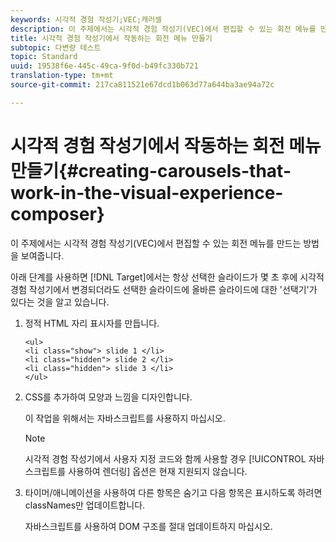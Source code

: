 ```yaml
---
keywords: 시각적 경험 작성기;VEC;캐러셀
description: 이 주제에서는 시각적 경험 작성기(VEC)에서 편집할 수 있는 회전 메뉴를 만드는 방법을 보여줍니다.
title: 시각적 경험 작성기에서 작동하는 회전 메뉴 만들기
subtopic: 다변량 테스트
topic: Standard
uuid: 19538f6e-445c-49ca-9f0d-b49fc330b721
translation-type: tm+mt
source-git-commit: 217ca811521e67dcd1b063d77a644ba3ae94a72c

---
```



# 시각적 경험 작성기에서 작동하는 회전 메뉴 만들기{#creating-carousels-that-work-in-the-visual-experience-composer}

이 주제에서는 시각적 경험 작성기(VEC)에서 편집할 수 있는 회전 메뉴를 만드는 방법을 보여줍니다.

아래 단계를 사용하면 [!DNL Target]에서는 항상 선택한 슬라이드가 몇 초 후에 시각적 경험 작성기에서 변경되더라도 선택한 슬라이드에 올바른 슬라이드에 대한 '선택기'가 있다는 것을 알고 있습니다.

1. 정적 HTML 자리 표시자를 만듭니다.

   ```
   <ul>
   <li class="show"> slide 1 </li>
   <li class="hidden"> slide 2 </li>
   <li class="hidden"> slide 3 </li>
   </ul>
   ```

1. CSS를 추가하여 모양과 느낌을 디자인합니다.

   이 작업을 위해서는 자바스크립트를 사용하지 마십시오.

   >[!NOTE]
   >
   >시각적 경험 작성기에서 사용자 지정 코드와 함께 사용할 경우 [!UICONTROL 자바스크립트를 사용하여 렌더링] 옵션은 현재 지원되지 않습니다.

1. 타이머/애니메이션을 사용하여 다른 항목은 숨기고 다음 항목은 표시하도록 하려면 classNames만 업데이트합니다.

   자바스크립트를 사용하여 DOM 구조를 절대 업데이트하지 마십시오.